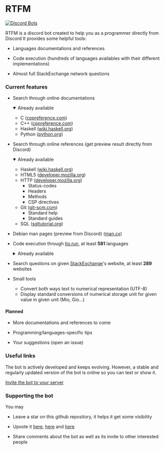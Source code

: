 # RTFM

[![Discord Bots](https://discordbots.org/api/widget/495914599531675648.svg)](https://discordbots.org/bot/495914599531675648)

RTFM is a discord bot created to help you as a programmer directly from Discord
It provides some helpful tools:
- Languages documentations and references
  
- Code execution (hundreds of languages availables with their different implementations)
  
- Almost full StackExchange network questions

### Current features

- Search through online documentations
  <details open>
  <summary>Already available</summary>

  + C ([cppreference.com](https://en.cppreference.com/))
  + C++ ([cppreference.com](https://en.cppreference.com/))
  + Haskell ([wiki.haskell.org](https://wiki.haskell.org))
  + Python ([python.org](https://python.org))

  </details>

- Search through online references (get preview result directly from Discord)
  <details open>
  <summary>Already available</summary>

  + Haskell ([wiki.haskell.org](https://wiki.haskell.org))
  + HTML5 ([developer.mozilla.org](https://developer.mozilla.org))
  + HTTP ([developer.mozilla.org](https://developer.mozilla.org))
    + Status-codes
    + Headers
    + Methods
    + CSP directives
  + Git ([git-scm.com](https://git-scm.com/docs))
    + Standard help
    + Standard guides
  + SQL ([sqltutorial.org](https://www.sqltutorial.org))

  </details>

- Debian man pages (preview from Discord) ([man.cx](https://man.cx/))
  
- Code execution through [tio.run](https://tio.run), at least **581** languages
  <details>
  <summary>Already available</summary>

  `05ab1e`, `2dfuck`, `2sable`, `3var`, `4`, `7`, `99`, `a-pear-tree`, `accbb`, `aceto`, `actually`, `ada-gnat`, `adapt`, `addpp`, `adjust`, `agda`, `agony`, `ahead`, `aheui`, `alchemist`, `algol68g`, `alice`, `alice-bob`, `aliceml`, `alphabeta`, `alphuck`, `alumin`, `ante`, `anyfix`, `apl-dyalog`, `apl-dyalog-classic`, `apl-dyalog-extended`, `apl-dzaima`, `apl-ngn`, `appleseed`, `arble`, `archway`, `archway2`, `arcyou`, `arnoldc`, `asciidots`, `asperix`, `assembly-as`, `assembly-fasm`, `assembly-gcc`, `assembly-jwasm`, `assembly-nasm`, `attache`, `aubergine`, `awk`, `axo`, `backhand`, `bash`, `bc`, `beam`, `bean`, `beanshell`, `beatnik`, `beeswax`, `befunge`, `befunge-93-fbbi`, `befunge-93-mtfi`, `befunge-93-pyfunge`, `befunge-96-mtfi`, `befunge-97-mtfi`, `befunge-98`, `befunge-98-pyfunge`, `bit`, `bitbitjump`, `bitchanger`, `bitcycle`, `bitwise`, `blak`, `blc`, `boo`, `boolfuck`, `bosh`, `brachylog`, `brachylog2`, `braille`, `brain-flak`, `brainbash`, `brainbool`, `brainflump`, `brainfuck`, `braingolf`, `brainhack`, `brat`, `brian-chuck`, `broccoli`, `bubblegum`, `burlesque`, `bwfuckery`, `c-clang`, `c-gcc`, `c-tcc`, `canvas`, `cardinal`, `carol-dave`, `carrot`, `cauliflower`, `ceres`, `ceylon`, `chain`, `changeling`, `chapel`, `charcoal`, `charm`, `check`, `checkedc`, `cheddar`, `chef`, `chip`, `cil-mono`, `cinnamon-gum`, `cixl`, `cjam`, `clean`, `clips`, `clisp`, `clojure`, `cobol-gnu`, `cobra`, `coconut`, `coffeescript`, `coffeescript2`, `commata`, `commentator`, `commercial`, `condit`, `convex`, `cood`, `corea`, `cow`, `cpp-clang`, `cpp-gcc`, `cquents`, `crayon`, `cryptol`, `crystal`, `cs-core`, `cs-csc`, `cs-csi`, `cs-mono`, `cs-mono-shell`, `csl`, `cubically`, `cubix`, `curry-pakcs`, `curry-sloth`, `cy`, `d`, `d2`, `dafny`, `dart`, `dash`, `dc`, `deadfish-`, `decimal`, `delimit`, `deorst`, `detour`, `dirty`, `dobela`, `dodos`, `dreaderef`, `dscript`, `dstack`, `dyvil`, `eacal`, `ec`, `ecpp-c`, `ecpp-cpp`, `ed`, `egel`, `element`, `elf`, `elixir`, `elvm-ir`, `emacs-lisp`, `emmental`, `emoji`, `emoji-gramming`, `emojicode`, `emojicode6`, `emotifuck`, `emotinomicon`, `enlist`, `erlang-escript`, `es`, `eta`, `euphoria3`, `euphoria4`, `evil`, `explode`, `extrac`, `face`, `factor`, `fantom`, `felix`, `fernando`, `feu`, `fimpp`, `fish`, `fish-shell`, `fission`, `fission2`, `flipbit`, `flobnar`, `foam`, `focal`, `foo`, `forked`, `forte`, `forth-gforth`, `fortran-gfortran`, `fourier`, `fractran`, `fs-core`, `fs-mono`, `fueue`, `funciton`, `functoid`, `funky`, `funky2`, `fynyl`, `gaia`, `gaotpp`, `gap`, `gema`, `geo`, `glypho`, `glypho-shorthand`, `gnuplot`, `go`, `golfish`, `golfscript`, `grass`, `grime`, `groovy`, `gs2`, `gwion`, `hades`, `haskell`, `haskell-gofer`, `haskell-hugs`, `haskell-literate`, `hasm`, `haxe`, `haystack`, `hbcht`, `hdbf`, `hexagony`, `hodor`, `homespring`, `hspal`, `huginn`, `husk`, `hy`, `i`, `icon`, `idris`, `incident`, `intercal`, `io`, `j`, `j-uby`, `jael`, `japt`, `java-jdk`, `java-openjdk`, `javascript-babel-node`, `javascript-node`, `javascript-spidermonkey`, `jelly`, `jellyfish`, `joy`, `jq`, `julia`, `julia1x`, `julia5`, `julia6`, `julia7`, `jx`, `k-kona`, `k-ngn`, `k-ok`, `kavod`, `klein`, `kotlin`, `ksh`, `labyrinth`, `lean`, `lily`, `llvm`, `lmbm`, `lnusp`, `locksmith`, `logicode`, `lolcode`, `lost`, `lower`, `lua`, `ly`, `m`, `m4`, `machinecode`, `make`, `malbolge`, `mamba`, `mariolang`, `mascarpone`, `mathematica`, `mathgolf`, `mathics`, `matl`, `maverick`, `maxima`, `maybelater`, `memory-gap`, `milky-way`, `minimal-2d`, `miniml`, `minkolang`, `mirror`, `momema`, `monkeys`, `moonscript`, `moorhens`, `mornington-crescent`, `mouse`, `mouse2002`, `mouse83`, `mu6`, `mumps`, `my`, `my-basic`, `nameless`, `neim`, `neutrino`, `nhohnhehr`, `nial`, `nim`, `no`, `noether`, `nqt`, `ntfjc`, `numberwang`, `oasis`, `object-pascal-fpc`, `objective-c-clang`, `objective-c-gcc`, `ocaml`, `occam-pi`, `octave`, `ohm`, `ohm2`, `oml`, `ooocode`, `ork`, `orst`, `osabie`, `osh`, `pain-flak`, `paradoc`, `parenthetic`, `pari-gp`, `pascal-fpc`, `path`, `pbrain`, `perl5`, `perl6`, `phoenix`, `phooey`, `php`, `physica`, `picolisp`, `piet`, `pike`, `pilot-rpilot`, `pingpong`, `pip`, `pixiedust`, `pl`, `pony`, `positron`, `postl`, `postscript-xpost`, `powershell`, `powershell-core`, `prelude`, `premier`, `preproc`, `prolog-ciao`, `prolog-swi`, `proton`, `proton2`, `pure`, `purescript`, `purple`, `pushy`, `puzzlang`, `pyke`, `pylons`, `pyn-tree`, `pyon`, `pyramid-scheme`, `pyt`, `pyth`, `python1`, `python2`, `python2-cython`, `python2-iron`, `python2-jython`, `python2-pypy`, `python3`, `python3-cython`, `python3-stackless`, `qqq`, `qs-core`, `quadr`, `quadrefunge-97-mtfi`, `quads`, `quarterstaff`, `quintefunge-97-mtfi`, `r`, `racket`, `rad`, `rail`, `random-brainfuck`, `rapira`, `reason`, `recursiva`, `red`, `reng`, `reregex`, `reticular`, `retina`, `retina1`, `rexx`, `rk`, `roda`, `roop`, `rotor`, `rprogn`, `rprogn-2`, `ruby`, `runic`, `rust`, `rutger`, `sad-flak`, `sakura`, `sbf`, `scala`, `scheme-chez`, `scheme-chicken`, `scheme-gambit`, `scheme-guile`, `sed`, `sed-gnu`, `seed`, `septefunge-97-mtfi`, `seriously`, `sesos`, `set`, `sexefunge-97-mtfi`, `sfk`, `shapescript`, `shnap`, `shortc`, `shove`, `shp`, `shtriped`, `sidef`, `silberjoder`, `silos`, `simplefunge`, `simplestack`, `simula`, `sisal`, `sisi`, `slashes`, `smbf`, `sml-mlton`, `smol`, `snails`, `snobol4`, `snowman`, `snusp`, `snusp-bloated`, `snuspi`, `somme`, `spaced`, `spim`, `spl`, `sqlite`, `squirrel`, `stackcats`, `stacked`, `starry`, `stax`, `stencil`, `stones`, `str`, `straw`, `subskin`, `sumerian`, `surface`, `swap`, `swift4`, `symbolic-python`, `syms`, `taco`, `tampio`, `tampioi`, `tapebagel`, `taxi`, `tcl`, `tcsh`, `templat`, `templates`, `thing`, `threead`, `thue`, `thutu`, `tidy`, `tincan`, `tinybf`, `tinylisp`, `tir`, `tis`, `transcript`, `trefunge-97-mtfi`, `trefunge-98-pyfunge`, `triangular`, `triangularity`, `trigger`, `trumpscript`, `turtled`, `typescript`, `ubasic`, `underload`, `unefunge-97-mtfi`, `unefunge-98-pyfunge`, `unicat`, `unlambda`, `uno`, `unreadable`, `v`, `v-fmota`, `vala`, `var`, `vb-core`, `verbosity`, `visual-basic-net-mono`, `visual-basic-net-vbc`, `vitsy`, `vsl`, `whirl`, `whispers`, `whispers2`, `whitespace`, `width`, `wierd`, `wise`, `woefully`, `wren`, `wsf`, `wumpus`, `xeec`, `xeraph`, `yaball`, `yabasic`, `yash`, `ybc`, `yup`, `z80golf`, `zephyr`, `zig`, `zkl`, `zsh`

  </details>
  
- Search questions on given [StackExchange](https://stackexchange.com/)'s website, at least **289** websites
  
- Small tools
  - Convert both ways text to numerical representation (UTF-8)
  - Display standard conversions of numerical storage unit for given value in given unit (Mio, Gio...)

#### Planned
- More documentations and references to come
  
- Programming/languages-specific tips
  
- Your suggestions (open an issue)

### Useful links
The bot is actively developed and keeps evolving. However, a stable and regularly updated version of the bot is online
so you can test or show it.

[Invite the bot to your server](https://discordapp.com/api/oauth2/authorize?client_id=495914599531675648&permissions=108514369&scope=bot)

### Supporting the bot
You may

- Leave a star on this github repository, it helps it get some visibility

- Upvote it [here](https://discordbots.org/bot/495914599531675648/vote), [here](https://botsfordiscord.com/bots/495914599531675648/vote) and [here](https://discordbotlist.com/bots/495914599531675648/upvote)

- Share comments about the bot as well as its invite to other interested people
